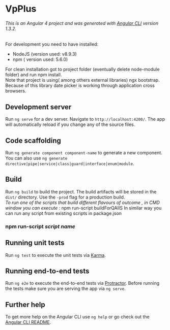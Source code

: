 # VpPlus
###### This is an Angular 4 project and was generated with [Angular CLI](https://github.com/angular/angular-cli) version 1.3.2.

For development you need to have installed:
  - NodeJS (version used: v8.9.3)
  - npm ( version used: 5.6.0)

For clean installation got to project folder (eventually delete node-module folder) and run npm install.  
Note that project is using( among others external libraries) ngx bootstrap. Because of this library date picker is working through application cross browsers.

## Development server
Run `ng serve` for a dev server. Navigate to `http://localhost:4200/`. The app will automatically reload if you change any of the source files.

## Code scaffolding

Run `ng generate component component-name` to generate a new component. You can also use `ng generate directive|pipe|service|class|guard|interface|enum|module`.

## Build
Run `ng build` to build the project. The build artifacts will be stored in the `dist/` directory. Use the `-prod` flag for a production build.  
_To run one of the scripts that build different flavours of outcome , in CMD window you can execute :_
npm run-script buildForQAIIS 
In similar way you can run any script from existing scripts in package.json  
### npm run-script  _script name_ ###

## Running unit tests
Run `ng test` to execute the unit tests via [Karma](https://karma-runner.github.io).


## Running end-to-end tests

Run `ng e2e` to execute the end-to-end tests via [Protractor](http://www.protractortest.org/).
Before running the tests make sure you are serving the app via `ng serve`.

## Further help

To get more help on the Angular CLI use `ng help` or go check out the [Angular CLI README](https://github.com/angular/angular-cli/blob/master/README.md).
